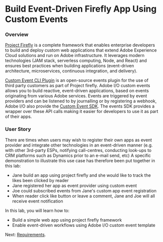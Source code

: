 # Build Event-Driven Firefly App Using Custom Events

### Overview

[Project Firefly](https://github.com/AdobeDocs/project-firefly) is a complete framework that enables enterprise developers to build and deploy custom web applications that extend Adobe Experience Cloud solutions and run on Adobe infrastructure. It leverages modern technologies (JAM stack, serverless computing, Node, and React) and ensures best practices when building applications (event-driven architecture, microservices, continuous integration, and delivery). 

[Custom Event CLI Plugin](https://github.com/adobe/aio-cli-plugin-events) is an open-source events plugin for the use of third party customers as part of Project firefly. Adobe I/O custom events allows you to build reactive, event-driven applications, based on events originating from various Adobe services. Events are triggered by event providers and can be listened to by journalling or by registering a webhook, Adobe I/O also provide the [Custom Event SDK](https://github.com/adobe/aio-lib-events). The events SDK provides a wrapper over these API calls making it easier for developers to use it as part of their apps. 

### User Story
There are times when users may wish to register their own apps as event provider and integrate other technologies in an event-driven manner (e.g. with other 3rd-party ESPs, notifying call-centres, conducting look-ups to CRM platforms such as Dynamics prior to an e-mail send, etc) 
A specific demonstration to illustrate this use case has therefore been put together in this lab:
* Jane build an app using project firefly and she would like to track the likes been clicked by reader
* Jane registered her app as event provider using custom event
* Joe could subscribed events from Jane's custom app event registration 
* When reader click like button or leave a comment, Jane and Joe will all receive event notification

In this lab, you will learn how to:
* Build a simple web app using project firefly framework 
* Enable event-driven workflows using Adobe I/O custom event template 

Next: [Requirements](/lessons/requirements.md).



